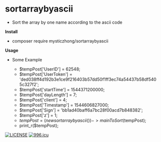 # sortarraybyascii

- Sort the array by one name according to the ascii code

**Install** 
- composer require mysticzhong/sortarraybyascii

**Usage**
- Some Example

    - $tempPost['UserID'] = 62548;
    - $tempPost['UserToken'] = 'ded038ff4d192b3e1ce9f216403b57dd50f1ff3ec74a54437b58df5405c327f2';
    - $tempPost['startTime'] = 1544371200000;
    - $tempPost['dayLength'] = 7;
    - $tempPost['client'] = 4;
    - $tempPost['Timestamp'] = 1544606827000;
    - $tempPost['Sign'] = 'bb1ad40baff6a7bc28f00acd7b848382';
    - $tempPost['z'] = 1;
    - $tempPost = (new sortarraybyascii())->mainToSort($tempPost); 
    - print_r($tempPost);
     

[![LICENSE](https://img.shields.io/badge/license-NPL%20(The%20996%20Prohibited%20License)-blue.svg)](https://github.com/996icu/996.ICU/blob/master/LICENSE)
[![996.icu](https://img.shields.io/badge/link-996.icu-red.svg)](https://996.icu)


